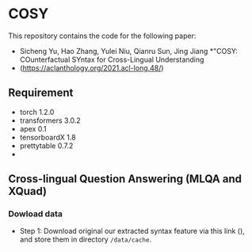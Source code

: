 # COSY
This repository contains the code for the following paper:
* Sicheng Yu, Hao Zhang, Yulei Niu, Qianru Sun, Jing Jiang *"COSY: COunterfactual SYntax for Cross-Lingual Understanding
*  (https://aclanthology.org/2021.acl-long.48/)


## Requirement
* torch 1.2.0
* transformers 3.0.2
* apex 0.1
* tensorboardX 1.8
* prettytable 0.7.2
* 
## Cross-lingual Question Answering (MLQA and XQuad)

### Dowload data
- Step 1: Download original our extracted syntax feature via this link (), and store them in directory `/data/cache`.

